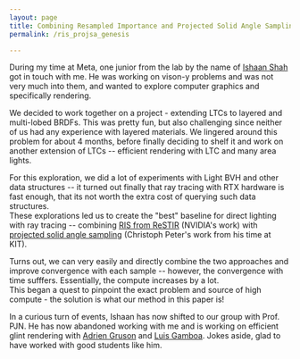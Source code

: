 ```yaml
---
layout: page
title: Combining Resampled Importance and Projected Solid Angle Samplings for Many Area Light Rendering
permalink: /ris_projsa_genesis

---
```


During my time at Meta, one junior from the lab by the name of <a href="https://ishaanshah.github.io/">Ishaan Shah</a> got in touch with me. He was working on vison-y problems and was not very much into them, and wanted to explore computer graphics and specifically rendering.

We decided to work together on a project - extending LTCs to layered and multi-lobed BRDFs. This was pretty fun, but also challenging since neither of us had any experience with layered materials. We lingered around this problem for about 4 months, before finally deciding to shelf it and work on another extension of LTCs -- efficient rendering with LTC and many area lights.

For this exploration, we did a lot of experiments with Light BVH and other data structures -- it turned out finally that ray tracing with RTX hardware is fast enough, that its not worth the extra cost of querying such data structures. <br>
These explorations led us to create the "best" baseline for direct lighting with ray tracing -- combining <a href="https://cs.dartmouth.edu/~wjarosz/publications/bitterli20spatiotemporal.html">RIS from ReSTIR</a> (NVIDIA's work) with <a href="https://momentsingraphics.de/Siggraph2021.html">projected solid angle sampling</a> (Christoph Peter's work from his time at KIT).

Turns out, we can very easily and directly combine the two approaches and improve convergence with each sample -- however, the convergence with time sufffers. Essentially, the compute increases by a lot.<br>
This began a quest to pinpoint the exact problem and source of high compute - the solution is what our method in this paper is!

In a curious turn of events, Ishaan has now shifted to our group with Prof. PJN. He has now abandoned working with me and is working on efficient glint rendering with <a href="https://profs.etsmtl.ca/agruson/">Adrien Gruson</a> and <a href="https://scholar.google.com/citations?user=kLdgISoAAAAJ&hl=en">Luis Gamboa</a>. Jokes aside, glad to have worked with good students like him.
